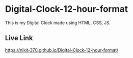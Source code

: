 # Digital-Clock-12-hour-format

This is my Digital Clock made using HTML, CSS, JS.

## Live Link
https://nikit-370.github.io/Digital-Clock-12-hour-format/
